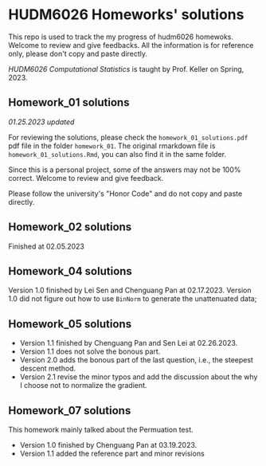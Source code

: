# HUDM6026 Homeworks' solutions  
This repo is used to track the my progress of hudm6026 homewoks. Welcome to review and give feedbacks. All the information is for reference only, please don't copy and paste directly.

*HUDM6026 Computational Statistics* is taught by Prof. Keller on Spring, 2023.

## Homework_01 solutions  

 *01.25.2023 updated*   

For reviewing the solutions, please check the `homework_01_solutions.pdf` pdf file in the folder `homework_01`. The original rmarkdown file is `homework_01_solutions.Rmd`, you can also find it in the same folder.  

Since this is a personal project, some of the answers may not be 100% correct. Welcome to review and give feedback.  

Please follow the university's "Honor Code" and do not copy and paste directly.


## Homework_02 solutions  
Finished at 02.05.2023

## Homework_04 solutions  
Version 1.0 finished by Lei Sen and Chenguang Pan at 02.17.2023.
Version 1.0 did not figure out how to use `BinNorm` to generate the unattenuated data;

## Homework_05 solutions  
- Version 1.1 finished by Chenguang Pan and Sen Lei at 02.26.2023.
- Version 1.1 does not solve the bonous part.
- Version 2.0 adds the bonous part of the last question, i.e., the steepest descent method. 
- Version 2.1 revise the minor typos and add the discussion about the why I choose not to normalize the gradient.  

## Homework_07 solutions  
This homework mainly talked about the Permuation test.
- Version 1.0 finished by Chenguang Pan at 03.19.2023.
- Version 1.1 added the reference part and minor revisions

